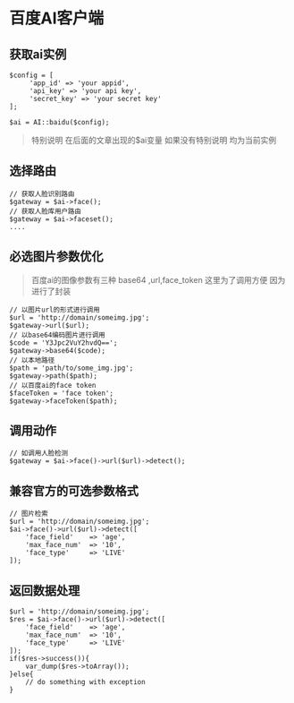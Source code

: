 # 百度AI客户端

## 获取ai实例

~~~
$config = [
     'app_id' => 'your appid',
     'api_key' => 'your api key',
     'secret_key' => 'your secret key'
];

$ai = AI::baidu($config);
~~~

> 特别说明 在后面的文章出现的$ai变量 如果没有特别说明 均为当前实例

## 选择路由

~~~
// 获取人脸识别路由
$gateway = $ai->face();
// 获取人脸库用户路由
$gateway = $ai->faceset();
....
~~~

## 必选图片参数优化

> 百度ai的图像参数有三种 base64 ,url,face_token 这里为了调用方便 因为进行了封装

~~~
// 以图片url的形式进行调用
$url = 'http://domain/someimg.jpg';
$gateway->url($url);
// 以base64编码图片进行调用
$code = 'Y3Jpc2VuY2hvdQ==';
$gateway->base64($code);
// 以本地路径
$path = 'path/to/some_img.jpg';
$gateway->path($path);
// 以百度ai的face token
$faceToken = 'face token';
$gateway->faceToken($path);
~~~

##  调用动作

~~~
// 如调用人脸检测
$gateway = $ai->face()->url($url)->detect();
~~~

## 兼容官方的可选参数格式

~~~
// 图片检索
$url = 'http://domain/someimg.jpg';
$ai->face()->url($url)->detect([
    'face_field'    => 'age',
    'max_face_num'  => '10',
    'face_type'     => 'LIVE'
]);

~~~

## 返回数据处理

~~~
$url = 'http://domain/someimg.jpg';
$res = $ai->face()->url($url)->detect([
    'face_field'    => 'age',
    'max_face_num'  => '10',
    'face_type'     => 'LIVE'
]);
if($res->success()){
    var_dump($res->toArray());
}else{
    // do something with exception
}
~~~

